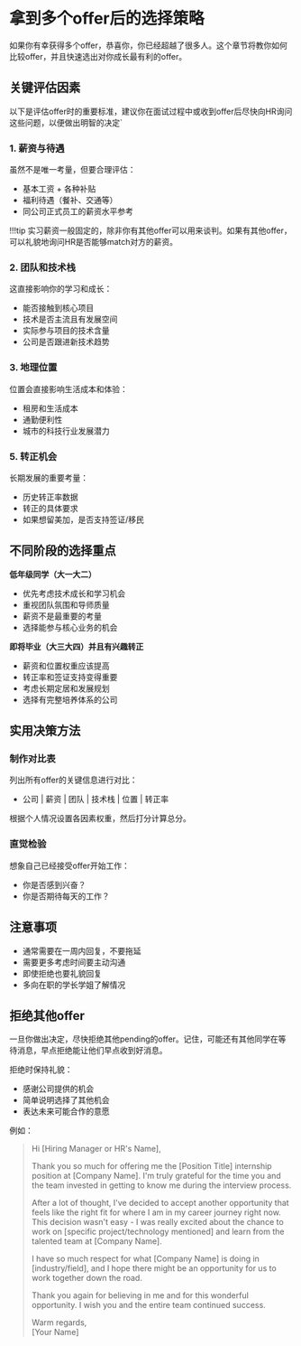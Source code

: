 # 拿到多个offer后的选择策略

如果你有幸获得多个offer，恭喜你，你已经超越了很多人。这个章节将教你如何比较offer，并且快速选出对你成长最有利的offer。

## 关键评估因素

以下是评估offer时的重要标准，建议你在面试过程中或收到offer后尽快向HR询问这些问题，以便做出明智的决定`
### 1. 薪资与待遇

虽然不是唯一考量，但要合理评估：

- 基本工资 + 各种补贴
- 福利待遇（餐补、交通等）
- 同公司正式员工的薪资水平参考

!!!tip 
	实习薪资一般固定的，除非你有其他offer可以用来谈判。如果有其他offer，可以礼貌地询问HR是否能够match对方的薪资。

### 2. 团队和技术栈

这直接影响你的学习和成长：

- 能否接触到核心项目
- 技术是否主流且有发展空间
- 实际参与项目的技术含量
- 公司是否跟进新技术趋势

### 3. 地理位置

位置会直接影响生活成本和体验：

- 租房和生活成本
- 通勤便利性
- 城市的科技行业发展潜力

### 5. 转正机会

长期发展的重要考量：

- 历史转正率数据
- 转正的具体要求
- 如果想留美加，是否支持签证/移民

## 不同阶段的选择重点

**低年级同学（大一大二）**

- 优先考虑技术成长和学习机会
- 重视团队氛围和导师质量
- 薪资不是最重要的考量
- 选择能参与核心业务的机会

**即将毕业（大三大四）并且有兴趣转正**

- 薪资和位置权重应该提高
- 转正率和签证支持变得重要
- 考虑长期定居和发展规划
- 选择有完整培养体系的公司

## 实用决策方法

### 制作对比表

列出所有offer的关键信息进行对比：

- 公司 | 薪资 | 团队 | 技术栈 | 位置 | 转正率

根据个人情况设置各因素权重，然后打分计算总分。

### 直觉检验

想象自己已经接受offer开始工作：

- 你是否感到兴奋？
- 你是否期待每天的工作？

## 注意事项

- 通常需要在一周内回复，不要拖延
- 需要更多考虑时间要主动沟通
- 即使拒绝也要礼貌回复
- 多向在职的学长学姐了解情况

## 拒绝其他offer

一旦你做出决定，尽快拒绝其他pending的offer。记住，可能还有其他同学在等待消息，早点拒绝能让他们早点收到好消息。

拒绝时保持礼貌：

- 感谢公司提供的机会
- 简单说明选择了其他机会
- 表达未来可能合作的意愿

例如：

> Hi [Hiring Manager or HR's Name],
> 
> Thank you so much for offering me the [Position Title] internship position at [Company Name]. I'm truly grateful for the time you and the team invested in getting to know me during the interview process.
> 
> After a lot of thought, I've decided to accept another opportunity that feels like the right fit for where I am in my career journey right now. This decision wasn't easy - I was really excited about the chance to work on [specific project/technology mentioned] and learn from the talented team at [Company Name].
> 
> I have so much respect for what [Company Name] is doing in [industry/field], and I hope there might be an opportunity for us to work together down the road.
> 
> Thank you again for believing in me and for this wonderful opportunity. I wish you and the entire team continued success.
> 
> Warm regards,  
> [Your Name]